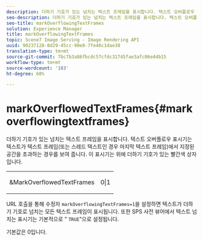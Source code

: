 ```yaml
---
description: 더하기 기호가 있는 넘치는 텍스트 프레임을 표시합니다. 텍스트 오버플로우 표시기는 텍스트가 텍스트 프레임(또는 스레드 텍스트인 경우 마지막 텍스트 프레임)에서 지정된 공간을 초과하는 경우를 보여 줍니다. 이 표시기는 위에 더하기 기호가 있는 빨간색 상자입니다.
seo-description: 더하기 기호가 있는 넘치는 텍스트 프레임을 표시합니다. 텍스트 오버플로우 표시기는 텍스트가 텍스트 프레임(또는 스레드 텍스트인 경우 마지막 텍스트 프레임)에서 지정된 공간을 초과하는 경우를 보여 줍니다. 이 표시기는 위에 더하기 기호가 있는 빨간색 상자입니다.
seo-title: markOverflowingTextFrames
solution: Experience Manager
title: markOverflowingTextFrames
topic: Scene7 Image Serving - Image Rendering API
uuid: 90237128-8d29-45cc-90e8-7fe46c1dae38
translation-type: tm+mt
source-git-commit: 7bc7b3a86fbcdc57cfdc31745fae3afc06e44b15
workflow-type: tm+mt
source-wordcount: '183'
ht-degree: 68%

---
```



# markOverflowedTextFrames{#markoverflowingtextframes}

더하기 기호가 있는 넘치는 텍스트 프레임을 표시합니다. 텍스트 오버플로우 표시기는 텍스트가 텍스트 프레임(또는 스레드 텍스트인 경우 마지막 텍스트 프레임)에서 지정된 공간을 초과하는 경우를 보여 줍니다. 이 표시기는 위에 더하기 기호가 있는 빨간색 상자입니다.

<table id="simpletable_F17FD29EB52043BF9000923ED5195A26"> 
 <tr class="strow"> 
  <td class="stentry"> <p><span class="codeph"> &amp;MarkOverflowedTextFrames</span> </p> </td> 
  <td class="stentry"> <p>0|1 </p></td> 
 </tr> 
</table>

URL 호출을 통해 수정자 `markOverflowingTextFrames=1`을 설정하면 텍스트가 더하기 기호로 넘치는 모든 텍스트 프레임이 표시됩니다. 또한 SPS 사전 뷰어에서 텍스트 넘치는 표시기는 기본적으로 &quot; `TRUE`&quot;으로 설정됩니다.

기본값은 0입니다.
